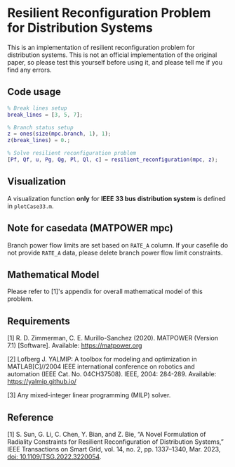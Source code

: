 # Resilient Reconfiguration Problem for Distribution Systems

This is an implementation of resilient reconfiguration problem for distribution systems. This is not an official implementation of the original paper, so please test this yourself before using it, and please tell me if you find any errors.

## Code usage

```MATLAB
% Break lines setup
break_lines = [3, 5, 7];

% Branch status setup
z = ones(size(mpc.branch, 1), 1);
z(break_lines) = 0.;

% Solve resilient reconfiguration problem
[Pf, Qf, u, Pg, Qg, Pl, Ql, c] = resilient_reconfiguration(mpc, z);
```

## Visualization

A visualization function **only** for **IEEE 33 bus distribution system** is defined in `plotCase33.m`.

## Note for casedata (MATPOWER mpc)

Branch power flow limits are set based on `RATE_A` column. If your casefile do not provide `RATE_A` data, please delete branch power flow limit constraints.

## Mathematical Model

Please refer to [1]'s appendix for overall mathematical model of this problem.

## Requirements

[1] R. D. Zimmerman, C. E. Murillo-Sanchez (2020). MATPOWER (Version 7.1) [Software]. Available: https://matpower.org

[2] Lofberg J. YALMIP: A toolbox for modeling and optimization in MATLAB[C]//2004 IEEE international conference on robotics and automation (IEEE Cat. No. 04CH37508). IEEE, 2004: 284-289. Available: https://yalmip.github.io/

[3] Any mixed-integer linear programming (MILP) solver.

## Reference

[1] S. Sun, G. Li, C. Chen, Y. Bian, and Z. Bie, “A Novel Formulation of Radiality Constraints for Resilient Reconfiguration of Distribution Systems,” IEEE Transactions on Smart Grid, vol. 14, no. 2, pp. 1337–1340, Mar. 2023, [doi: 10.1109/TSG.2022.3220054](https://doi.org/10.1109/TSG.2022.3220054).